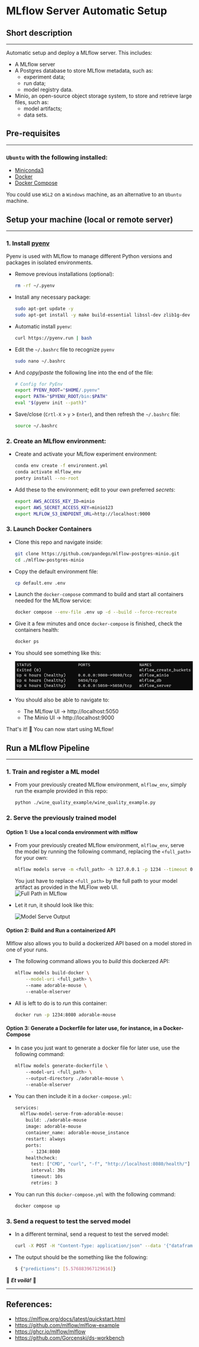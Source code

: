 # MLflow Server Automatic Setup
## Short description
___
Automatic setup and deploy a MLflow server. This includes:
- A MLflow server
- A Postgres database to store MLflow metadata, such as:
    - experiment data;
    - run data;
    - model registry data.
- Minio, an open-source object storage system, to store and retrieve large files, such as:
    - model artifacts;
    - data sets.

## Pre-requisites
___
### `Ubuntu` with the following installed:
- [Miniconda3](https://docs.conda.io/en/latest/miniconda.html) 
- [Docker](https://docs.docker.com/engine/install/ubuntu/)
- [Docker Compose](https://docs.docker.com/compose/install/linux/)

You could use `WSL2` on a `Windows` machine, as an alternative to an `Ubuntu` machine.

## Setup your machine (local or remote server)
___
### 1. Install [pyenv](https://github.com/pyenv/pyenv#automatic-installer)
Pyenv is used with MLflow to manage different Python versions and packages in isolated environments.
- Remove previous installations (optional):
    ```bash
    rm -rf ~/.pyenv
    ```
- Install any necessary package:
    ```bash
    sudo apt-get update -y
    sudo apt-get install -y make build-essential libssl-dev zlib1g-dev libbz2-dev libreadline-dev libsqlite3-dev wget curl llvm libncursesw5-dev xz-utils tk-dev libxml2-dev libxmlsec1-dev libffi-dev liblzma-dev
    ```
- Automatic install `pyenv`:
    ```bash
    curl https://pyenv.run | bash
    ```
- Edit the `~/.bashrc` file to recognize `pyenv`
    ```bash
    sudo nano ~/.bashrc
    ```
- And *copy/paste* the following line into the end of the file:
    ```bash
    # Config for PyEnv
    export PYENV_ROOT="$HOME/.pyenv"
    export PATH="$PYENV_ROOT/bin:$PATH"
    eval "$(pyenv init --path)"
    ```
- Save/close (`Crtl-X` > `y` > `Enter`), and then refresh the `~/.bashrc` file:
    ```bash
    source ~/.bashrc
    ```

### 2. Create an MLflow environment:
- Create and activate your MLflow experiment environment:
    ```bash
    conda env create -f environment.yml
    conda activate mlflow_env
    poetry install --no-root
    ```
- Add these to the environment; edit to your own preferred *secrets*:
    ```bash
    export AWS_ACCESS_KEY_ID=minio
    export AWS_SECRET_ACCESS_KEY=minio123
    export MLFLOW_S3_ENDPOINT_URL=http://localhost:9000
    ```

### 3. Launch Docker Containers
- Clone this repo and navigate inside:
    ```bash
    git clone https://github.com/pandego/mlflow-postgres-minio.git
    cd ./mlflow-postgres-minio
    ```
- Copy the default environment file:
    ```bash
    cp default.env .env
    ```
- Launch the `docker-compose` command to build and start all containers needed for the MLflow service:
    ```bash
    docker compose --env-file .env up -d --build --force-recreate
    ```
- Give it a few minutes and once `docker-compose` is finished, check the containers health:
    ```bash
    docker ps
    ```
- You should see something like this:

    ![Healthy Containers](./static/healthy_containers.png)

- You should also be able to navigate to:
    - The MLflow UI -> http://localhost:5050
    - The Minio UI -> http://localhost:9000

That's it! 🥳 You can now start using MLflow!

## Run a MLflow Pipeline
___
### 1. Train and register a ML model
- From your previously created MLflow environment, `mlflow_env`, simply run the example provided in this repo:
    ```bash
    python ./wine_quality_example/wine_quality_example.py
    ```

### 2. Serve the previously trained model

#### Option 1: Use a local conda environment with mlflow
- From your previously created MLflow environment, `mlflow_env`, serve the model by running the following command, replacing the `<full_path>` for your own:
    ```bash
    mlflow models serve -m <full_path> -h 127.0.0.1 -p 1234 --timeout 0 
    ```
    You just have to replace `<full_path>` by the full path to your model artifact as provided in the MLFlow web UI.  
    ![Full Path in MLflow](./static/full_path_mlflow.png)
- Let it run, it should look like this:

    ![Model Serve Output](./static/model_serve_output.png)

#### Option 2: Build and Run a containerized API
Mlflow also allows you to build a dockerized API based on a model stored in one of your runs.
- The following command allows you to _build_ this dockerzed API:
    ```bash
    mlflow models build-docker \
        --model-uri <full_path> \ 
        --name adorable-mouse \ 
        --enable-mlserver
    ```
- All is left to do is to _run_ this container:
  ```bash
  docker run -p 1234:8080 adorable-mouse
  ```

#### Option 3: Generate a Dockerfile for later use, for instance, in a Docker-Compose
- In case you just want to generate a docker file for later use, use the following command:
    ```bash
    mlflow models generate-dockerfile \ 
        --model-uri <full_path> \ 
        --output-directory ./adorable-mouse \ 
        --enable-mlserver
    ```
- You can then include it in a `docker-compose.yml`:
  ```bash
  services:
    mlflow-model-serve-from-adorable-mouse:
      build: ./adorable-mouse
      image: adorable-mouse
      container_name: adorable-mouse_instance
      restart: always
      ports:
        - 1234:8080
      healthcheck:
        test: ["CMD", "curl", "-f", "http://localhost:8080/health/"]
        interval: 30s
        timeout: 10s
        retries: 3
  ```
- You can run this `docker-compose.yml` with the following command:
  ```bash
  docker compose up
  ```

### 3. Send a request to test the served model
- In a different terminal, send a request to test the served model:
    ```bash
    curl -X POST -H "Content-Type: application/json" --data '{"dataframe_split": {"data": [[7.4,0.7,0,1.9,0.076,11,34,0.9978,3.51,0.56,9.4]], "columns": ["fixed acidity","volatile acidity","citric acid","residual sugar","chlorides","free sulfur dioxide","total sulfur dioxide","density","pH","sulphates","alcohol"]}}' http://127.0.0.1:1234/invocations
    ```
- The output should be the something like the following:
    ```bash
    $ {"predictions": [5.576883967129616]}
    ```

🎊 ***Et voilà!*** 🎊

___
## References:
- https://mlflow.org/docs/latest/quickstart.html
- https://github.com/mlflow/mlflow-example
- https://ghcr.io/mlflow/mlflow
- https://github.com/Gorcenski/ds-workbench
